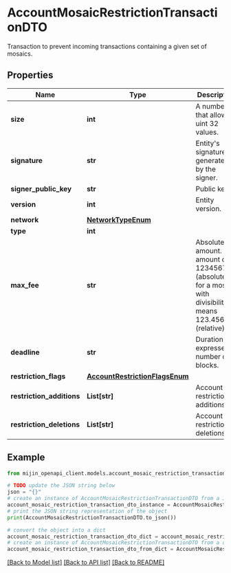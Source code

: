 # AccountMosaicRestrictionTransactionDTO

Transaction to prevent incoming transactions containing a given set of mosaics.

## Properties

Name | Type | Description | Notes
------------ | ------------- | ------------- | -------------
**size** | **int** | A number that allows uint 32 values. | 
**signature** | **str** | Entity&#39;s signature generated by the signer. | 
**signer_public_key** | **str** | Public key. | 
**version** | **int** | Entity version. | 
**network** | [**NetworkTypeEnum**](NetworkTypeEnum.md) |  | 
**type** | **int** |  | 
**max_fee** | **str** | Absolute amount. An amount of 123456789 (absolute) for a mosaic with divisibility 6 means 123.456789 (relative). | 
**deadline** | **str** | Duration expressed in number of blocks. | 
**restriction_flags** | [**AccountRestrictionFlagsEnum**](AccountRestrictionFlagsEnum.md) |  | 
**restriction_additions** | **List[str]** | Account restriction additions. | 
**restriction_deletions** | **List[str]** | Account restriction deletions. | 

## Example

```python
from mijin_openapi_client.models.account_mosaic_restriction_transaction_dto import AccountMosaicRestrictionTransactionDTO

# TODO update the JSON string below
json = "{}"
# create an instance of AccountMosaicRestrictionTransactionDTO from a JSON string
account_mosaic_restriction_transaction_dto_instance = AccountMosaicRestrictionTransactionDTO.from_json(json)
# print the JSON string representation of the object
print(AccountMosaicRestrictionTransactionDTO.to_json())

# convert the object into a dict
account_mosaic_restriction_transaction_dto_dict = account_mosaic_restriction_transaction_dto_instance.to_dict()
# create an instance of AccountMosaicRestrictionTransactionDTO from a dict
account_mosaic_restriction_transaction_dto_from_dict = AccountMosaicRestrictionTransactionDTO.from_dict(account_mosaic_restriction_transaction_dto_dict)
```
[[Back to Model list]](../README.md#documentation-for-models) [[Back to API list]](../README.md#documentation-for-api-endpoints) [[Back to README]](../README.md)


